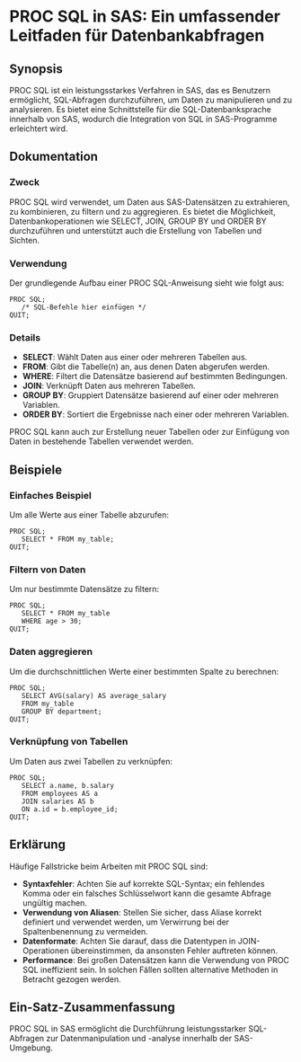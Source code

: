 <!--
Meta Description: # PROC SQL in SAS: Ein umfassender Leitfaden für Datenbankabfragen ## Synopsis PROC SQL ist ein leistungsstarkes Verfahren in SAS, das es Benutzern er...
Meta Keywords: sql, proc, sas, die, daten
-->

# PROC SQL in SAS: Ein umfassender Leitfaden für Datenbankabfragen

## Synopsis
PROC SQL ist ein leistungsstarkes Verfahren in SAS, das es Benutzern ermöglicht, SQL-Abfragen durchzuführen, um Daten zu manipulieren und zu analysieren. Es bietet eine Schnittstelle für die SQL-Datenbanksprache innerhalb von SAS, wodurch die Integration von SQL in SAS-Programme erleichtert wird.

## Dokumentation
### Zweck
PROC SQL wird verwendet, um Daten aus SAS-Datensätzen zu extrahieren, zu kombinieren, zu filtern und zu aggregieren. Es bietet die Möglichkeit, Datenbankoperationen wie SELECT, JOIN, GROUP BY und ORDER BY durchzuführen und unterstützt auch die Erstellung von Tabellen und Sichten.

### Verwendung
Der grundlegende Aufbau einer PROC SQL-Anweisung sieht wie folgt aus:

```sas
PROC SQL;
   /* SQL-Befehle hier einfügen */
QUIT;
```

### Details
- **SELECT**: Wählt Daten aus einer oder mehreren Tabellen aus.
- **FROM**: Gibt die Tabelle(n) an, aus denen Daten abgerufen werden.
- **WHERE**: Filtert die Datensätze basierend auf bestimmten Bedingungen.
- **JOIN**: Verknüpft Daten aus mehreren Tabellen.
- **GROUP BY**: Gruppiert Datensätze basierend auf einer oder mehreren Variablen.
- **ORDER BY**: Sortiert die Ergebnisse nach einer oder mehreren Variablen.

PROC SQL kann auch zur Erstellung neuer Tabellen oder zur Einfügung von Daten in bestehende Tabellen verwendet werden.

## Beispiele
### Einfaches Beispiel
Um alle Werte aus einer Tabelle abzurufen:

```sas
PROC SQL;
   SELECT * FROM my_table;
QUIT;
```

### Filtern von Daten
Um nur bestimmte Datensätze zu filtern:

```sas
PROC SQL;
   SELECT * FROM my_table
   WHERE age > 30;
QUIT;
```

### Daten aggregieren
Um die durchschnittlichen Werte einer bestimmten Spalte zu berechnen:

```sas
PROC SQL;
   SELECT AVG(salary) AS average_salary
   FROM my_table
   GROUP BY department;
QUIT;
```

### Verknüpfung von Tabellen
Um Daten aus zwei Tabellen zu verknüpfen:

```sas
PROC SQL;
   SELECT a.name, b.salary
   FROM employees AS a
   JOIN salaries AS b
   ON a.id = b.employee_id;
QUIT;
```

## Erklärung
Häufige Fallstricke beim Arbeiten mit PROC SQL sind:
- **Syntaxfehler**: Achten Sie auf korrekte SQL-Syntax; ein fehlendes Komma oder ein falsches Schlüsselwort kann die gesamte Abfrage ungültig machen.
- **Verwendung von Aliasen**: Stellen Sie sicher, dass Aliase korrekt definiert und verwendet werden, um Verwirrung bei der Spaltenbenennung zu vermeiden.
- **Datenformate**: Achten Sie darauf, dass die Datentypen in JOIN-Operationen übereinstimmen, da ansonsten Fehler auftreten können.
- **Performance**: Bei großen Datensätzen kann die Verwendung von PROC SQL ineffizient sein. In solchen Fällen sollten alternative Methoden in Betracht gezogen werden.

## Ein-Satz-Zusammenfassung
PROC SQL in SAS ermöglicht die Durchführung leistungsstarker SQL-Abfragen zur Datenmanipulation und -analyse innerhalb der SAS-Umgebung.